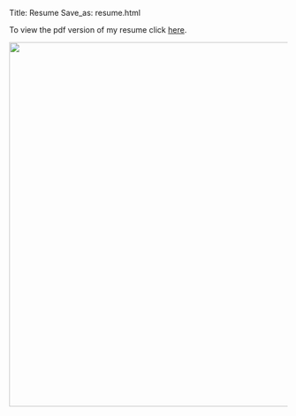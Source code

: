 Title: Resume
Save_as: resume.html

To view the pdf version of my resume click [here].

<center><img src="../pictures/Resume.jpg" width="510" height="660" /></center>

[here]: https://github.com/slancas1/my_site/blob/master/Resume.pdf
